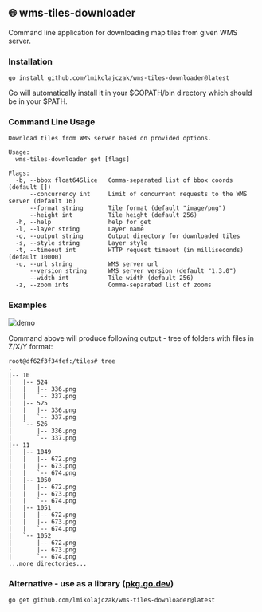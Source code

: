 ## 🌐 wms-tiles-downloader

Command line application for downloading map tiles from given WMS server.

### Installation

```
go install github.com/lmikolajczak/wms-tiles-downloader@latest
```

Go will automatically install it in your $GOPATH/bin directory which should be in your $PATH.

### Command Line Usage

```
Download tiles from WMS server based on provided options.

Usage:
  wms-tiles-downloader get [flags]

Flags:
  -b, --bbox float64Slice   Comma-separated list of bbox coords (default [])
      --concurrency int     Limit of concurrent requests to the WMS server (default 16)
      --format string       Tile format (default "image/png")
      --height int          Tile height (default 256)
  -h, --help                help for get
  -l, --layer string        Layer name
  -o, --output string       Output directory for downloaded tiles
  -s, --style string        Layer style
  -t, --timeout int         HTTP request timeout (in milliseconds) (default 10000)
  -u, --url string          WMS server url
      --version string      WMS server version (default "1.3.0")
      --width int           Tile width (default 256)
  -z, --zoom ints           Comma-separated list of zooms
```

### Examples

![demo](https://user-images.githubusercontent.com/10035716/182269225-80194102-a59e-4fe3-bf78-0b5d1ea457d4.gif)

Command above will produce following output - tree of folders with files in Z/X/Y format:

```
root@df62f3f34fef:/tiles# tree
.
|-- 10
|   |-- 524
|   |   |-- 336.png
|   |   `-- 337.png
|   |-- 525
|   |   |-- 336.png
|   |   `-- 337.png
|   `-- 526
|       |-- 336.png
|       `-- 337.png
|-- 11
|   |-- 1049
|   |   |-- 672.png
|   |   |-- 673.png
|   |   `-- 674.png
|   |-- 1050
|   |   |-- 672.png
|   |   |-- 673.png
|   |   `-- 674.png
|   |-- 1051
|   |   |-- 672.png
|   |   |-- 673.png
|   |   `-- 674.png
|   `-- 1052
|       |-- 672.png
|       |-- 673.png
|       `-- 674.png
...more directories...
```

### Alternative - use as a library ([pkg.go.dev](https://pkg.go.dev/github.com/lmikolajczak/wms-tiles-downloader/wms))

```
go get github.com/lmikolajczak/wms-tiles-downloader@latest
```
